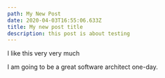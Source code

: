 ```yaml
---
path: My New Post
date: 2020-04-03T16:55:06.633Z
title: My new post title
description: this post is about testing
---
```

I like this very very much

I am going to be a great software architect one-day.